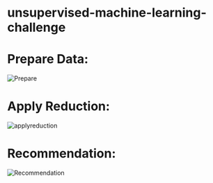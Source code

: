 # unsupervised-machine-learning-challenge

# Prepare Data:

![Prepare](https://user-images.githubusercontent.com/107385310/200975115-e81ed379-414e-4e38-9dd6-ede9c0e7a954.png)

# Apply Reduction:

![applyreduction](https://user-images.githubusercontent.com/107385310/200975178-c9c820f1-bcc5-47e1-90e8-ce00aad199ed.png)

# Recommendation:

![Recommendation](https://user-images.githubusercontent.com/107385310/200975225-baeadb7c-411f-493e-bedd-85a9edf0068e.png)
